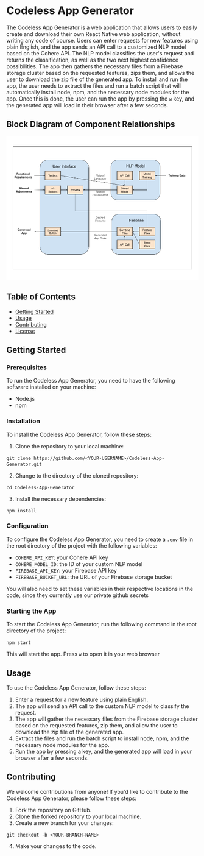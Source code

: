 # Codeless App Generator

The Codeless App Generator is a web application that allows users to easily create and download their own React Native web application, without writing any code of course. Users can enter requests for new features using plain English, and the app sends an API call to a customized NLP model based on the Cohere API. The NLP model classifies the user's request and returns the classification, as well as the two next highest confidence possibilities. The app then gathers the necessary files from a Firebase storage cluster based on the requested features, zips them, and allows the user to download the zip file of the generated app. To install and run the app, the user needs to extract the files and run a batch script that will automatically install node, npm, and the necessary node modules for the app. Once this is done, the user can run the app by pressing the `w` key, and the generated app will load in their browser after a few seconds.
## Block Diagram of Component Relationships
![Block Diagram](assets/Block%20Diagram.png)

## Table of Contents

- [Getting Started](#getting-started)
- [Usage](#usage)
- [Contributing](#contributing)
- [License](#license)

## Getting Started

### Prerequisites

To run the Codeless App Generator, you need to have the following software installed on your machine:

- Node.js
- npm

### Installation

To install the Codeless App Generator, follow these steps:

1. Clone the repository to your local machine:
```
git clone https://github.com/<YOUR-USERNAME>/Codeless-App-Generator.git
```

2. Change to the directory of the cloned repository:
```
cd Codeless-App-Generator
```

3. Install the necessary dependencies:
```
npm install
```

### Configuration

To configure the Codeless App Generator, you need to create a `.env` file in the root directory of the project with the following variables:

- `COHERE_API_KEY`: your Cohere API key
- `COHERE_MODEL_ID`: the ID of your custom NLP model
- `FIREBASE_API_KEY`: your Firebase API key
- `FIREBASE_BUCKET_URL`: the URL of your Firebase storage bucket

You will also need to set these variables in their respective locations in the code, since they currently use our private github secrets

### Starting the App

To start the Codeless App Generator, run the following command in the root directory of the project:
```
npm start
```
This will start the app. Press `w` to open it in your web browser

## Usage

To use the Codeless App Generator, follow these steps:

1. Enter a request for a new feature using plain English.
2. The app will send an API call to the custom NLP model to classify the request.
3. The app will gather the necessary files from the Firebase storage cluster based on the requested features, zip them, and allow the user to download the zip file of the generated app.
4. Extract the files and run the batch script to install node, npm, and the necessary node modules for the app.
5. Run the app by pressing a key, and the generated app will load in your browser after a few seconds.

## Contributing

We welcome contributions from anyone! If you'd like to contribute to the Codeless App Generator, please follow these steps:

1. Fork the repository on GitHub.
2. Clone the forked repository to your local machine.
3. Create a new branch for your changes:
```
git checkout -b <YOUR-BRANCH-NAME>
```
4. Make your changes to the code.





